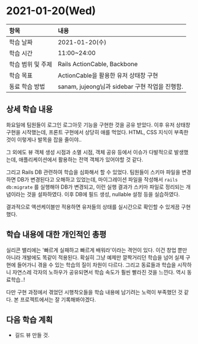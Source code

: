 # 2021-01-20\(Wed\)

| 항목 | 내용 |
| :--- | :--- |
| 학습 날짜 | 2021-01-20\(수\) |
| 학습 시간 | 11:00~24:00 |
| 학습 범위 및 주제 | Rails ActionCable, Backbone |
| 학습 목표 | ActionCable을 활용한 유저 상태창 구현 |
| 동료 학습 방법 | sanam, jujeong님과 sidebar 구현 작업을 진행함. |

## 상세 학습 내용

화요일에 팀원들이 로그인 로그아웃 기능을 구현한 것을 공유 받았다. 이후 유저 상태창 구현을 시작했는데, 프론트 구현에서 상당히 애를 먹었다. HTML, CSS 지식이 부족한 것이 이렇게나 발목을 잡을 줄이야..

그 외에도 뷰 객체 생성 시점과 소멸 시점, 객체 공유 등에서 이슈가 다발적으로 발생했는데, 애플리케이션에서 활용하는 전역 객체가 있어야할 것 같다.

그리고 Rails DB 관련하여 학습을 심화해서 할 수 있었다. 팀원들이 스키마 파일을 변경하면 DB가 변경된다고 오해하고 있었는데, 마이그레이션 파일을 작성해서 `rails db:migrate` 를 실행해야 DB가 변경되고, 이런 실행 결과가 스키마 파일로 정리되는 개념이라는 것을 설파하였다. 이후 DB에 필드 생성, nullable 설정 등을 실습하였다.

결과적으로 액션케이블만 적용하면 유저들의 상태를 실시간으로 확인할 수 있게끔 구현했다.

## 학습 내용에 대한 개인적인 총평

실리콘 밸리에는 '빠르게 실패하고 빠르게 배워라'이라는 격언이 있다. 이건 창업 뿐만 아니라 개발에도 똑같이 적용된다. 확실히 그냥 예제만 깔짝거리던 학습을 넘어 실제 구현에 들어가니 겪을 수 있는 학습의 질이 차원이 다르다. 그리고 동료들과 학습을 시작하니 자연스레 각자의 노하우가 공유되면서 학습 속도가 훨씬 빨라진 것을 느낀다. 역시 동료학습..!

다만 구현 과정에서 겪었던 시행착오들을 학습 내용에 남기려는 노력이 부족했던 것 같다. 본 프로젝트에서는 잘 기록해봐야겠다.

## 다음 학습 계획

* 길드 뷰 만들 것.

